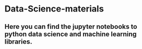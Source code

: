 # Data-Science-materials
## Here you can find the jupyter notebooks to python data science and machine learning libraries.
